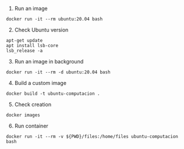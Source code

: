 1. Run an image
```
docker run -it --rm ubuntu:20.04 bash
```

2. Check Ubuntu version
```
apt-get update
apt install lsb-core
lsb_release -a
```

3. Run an image in background
```
docker run -it --rm -d ubuntu:20.04 bash
```

4. Build a custom image
```
docker build -t ubuntu-computacion .
```

5. Check creation 
```
docker images
```

6. Run container
```
docker run -it --rm -v ${PWD}/files:/home/files ubuntu-computacion bash
```